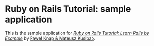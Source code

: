 # Ruby on Rails Tutorial: sample application

This is the sample application for
[*Ruby on Rails Tutorial: Learn Rails by Example*](http://railstutorial.org/)
by [Paweł Knap & Mateusz Kusibab](http://www.pawelknap.com/).

